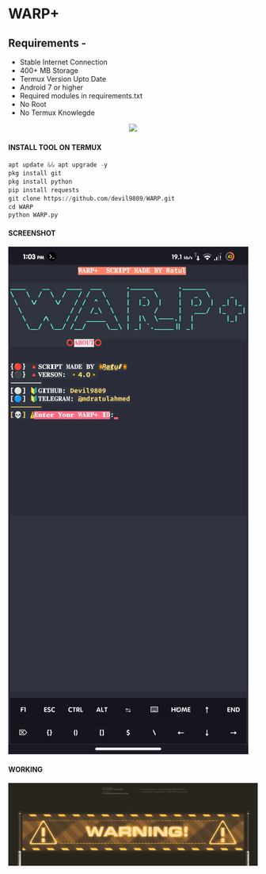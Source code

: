 # WARP+

## Requirements - 
- Stable Internet Connection
- 400+ MB Storage
- Termux Version Upto Date
- Android 7 or higher
- Required modules in requirements.txt
- No Root
- No Termux Knowlegde

<p align="center"><img src="https://user-images.githubusercontent.com/88341460/189536974-e0965a1d-3cc8-4507-a4c8-77aaa778a5c1.gif"></p>

#### INSTALL TOOL ON TERMUX
```python
apt update && apt upgrade -y
pkg install git
pkg install python
pip install requests
git clone https://github.com/devil9809/WARP.git
cd WARP
python WARP.py
```



#### SCREENSHOT
![logo](https://github.com/devil9809/WARP/blob/main/WRAP%2B%20id%20.png)

#### WORKING
![logo](https://github.com/devil9809/WARP/blob/main/Warning.gif)
